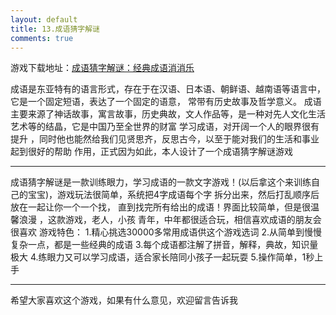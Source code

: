 ```yaml
---
layout: default
title: 13.成语猜字解谜
comments: true
--- 
```


游戏下载地址：[成语猜字解谜：经典成语消消乐](https://itunes.apple.com/app/id1209427766)

成语是东亚特有的语言形式，存在于在汉语、日本语、朝鲜语、越南语等语言中，它是一个固定短语，表达了一个固定的语意，
常带有历史故事及哲学意义。
成语主要来源了神话故事，寓言故事，历史典故，文人作品等，是一种对先人文化生活艺术等的结晶，它是中国乃至全世界的财富
学习成语，对开阔一个人的眼界很有提升 ，同时他也能然给我们见贤思齐，反思古今，以至于能对我们的生活和事业起到很好的帮助
作用，正式因为如此，本人设计了一个成语猜字解谜游戏
******************************************
成语猜字解谜是一款训练眼力，学习成语的一款文字游戏！(以后拿这个来训练自己的宝宝)，游戏玩法很简单，系统把4字成语每个字
拆分出来，然后打乱顺序后放在一起让你一个一个找， 直到找完所有给出的成语！界面比较简单，但是很温馨浪漫 ，这款游戏，老人，小孩
青年，中年都很适合玩，相信喜欢成语的朋友会很喜欢
游戏特色：
1.精心挑选30000多常用成语供这个游戏选词
2.从简单到慢慢复杂一点，都是一些经典的成语
3.每个成语都注解了拼音，解释，典故，知识量极大
4.练眼力又可以学习成语，适合家长陪同小孩子一起玩耍
5.操作简单，1秒上手

******************************************
希望大家喜欢这个游戏，如果有什么意见，欢迎留言告诉我

  
